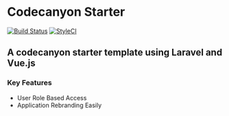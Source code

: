 # Codecanyon Starter

[![Build Status](https://travis-ci.com/bhushangaykawad/Codecanyon-Starter.svg?branch=master)](https://travis-ci.com/bhushangaykawad/Codecanyon-Starter) [![StyleCI](https://github.styleci.io/repos/229913928/shield?branch=master)](https://github.styleci.io/repos/229913928)

## A codecanyon starter template using Laravel and Vue.js

### Key Features

- User Role Based Access
- Application Rebranding Easily
